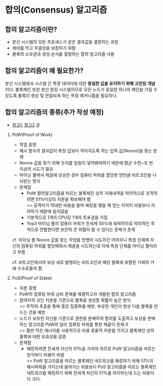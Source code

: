 # 합의(Consensus) 알고리즘

## 합의 알고리즘이란?
- 분산 시스템의 모든 프로세스가 같은 결과값을 결정하는 과정
- 에러를 막고 무결성을 보장하기 위함
- 블록의 소유권과 생성 순서를 결정하는 합의 알고리즘 사용



## 합의 알고리즘이 왜 필요한가?
 분산 시스템에서 시스템 간 특정 데이터에 대한 **동일한 값을 유지하기 위해 고안된 개념**이다. 블록체인 또한 분산 원장 시스템이므로 모든 노드가 동일한 하나의 체인을 가질 수 있도록 블록이 생성 및 연결되게 하는 특정 메커니즘을 필요하다.



## 합의 알고리즘의 종류(추가 작성 예정)
- [참고1][1], [참고2][2] 글
1. PoW(Proof of Work)
	- 작업 증명
	- 해시 함수의 결과값이 특정 값보다 작아지도록 하는 입력 값(Nonce)을 찾는 문제
	- Nonce 값을 찾기 위해 숫자를 일일이 넣어봐야하기 때문에 평균 수천~조 번 이상의 시도가 필요
	- 마이닝 풀에서 채굴에 성공한 경우 컴퓨터 파워를 할당한 양만큼 비트코인을 나눠받는 방식
    - 문제점
        - PoW 합의알고리즘을 따르는 블록체인 상의 거래내역을 악의적으로 조작하려면 51%이상의 지분을 확보해야 함 <br> >> 공격자가 막대한 비용을 들여 해킹을 했을 때 얻는 이익이 비용보다 커야하기 때문에 쉽지않음
        - 기본적으로 1개의 CPU당 1개의 투표권을 가짐
        - Top3 마이닝 풀의 컴퓨터 파워가 전세계 50%에 육박하므로 악의적인 목적으로 연합한다면 보안의 큰 위협이 될 수 있다는 문제가 존재
	
	cf. 마이닝 풀
		Nonce 값을 찾는 작업을 한명이 시도하긴 어려우니 특정 단체에 자신의 컴퓨팅 파워를 할당해줘서 채굴을 시도하는데 이때 특정 단체를 마이닝 풀이라고 부름

	cf. 비트코인에서의 보상
		새로 발행되는 비트코인과 해당 블록에 포함된 거래의 거래 수수료들의 합


 2. PoS(Proof of Stake)
	- 지분 증명
	- PoW의 컴퓨팅 파워 낭비 문제를 해결하고자 개발된 합의 알고리즘
	- 참여자의 코인 지분을 기준으로 블록을 생성할 확률이 높은 방식 
    <br> >> 무작위 추출을 통해 중앙 집중화를 예방. 부유한 개인이 항상 다음 블록을 만드는 것을 예방
	- 노드가 보유한 자산을 기준으로 권한을 분배하여 합의를 도출하고 보상을 분배하는 알고리즘
	PoW와 달리 컴퓨팅 파워를 통한 채굴이 존재 X <br> >> 훨씬 적은 에너지를 사용하므로 비용 효율적
	지분을 가지고 블록체인 상의 블록에 대한 유효성을 검증
	- 문제점
	    - 해킹하려면 전세계 자산의 51%을 가져야 하므로 PoW 알고리즘을 따르는 방식보다 비용이 비쌈
	    <br> >> PoW 알고리즘을 따르는 블록체인 네트워크를 해킹하기 위해 51%의 해시파워를 가지는데 들어가는 비용보다 PoS 알고리즘을 따르는 블록체인 네트워크를 해킹하기 위해 전세계 자산의 51%를 차지하는데 드는 비용이 더 크다.


  


  [1]:https://medium.com/landingblock-korea/5-%EB%B8%94%EB%A1%9D%EC%B2%B4%EC%9D%B8-%ED%95%A9%EC%9D%98-%EC%95%8C%EA%B3%A0%EB%A6%AC%EC%A6%98-%EC%95%8C%EC%95%84%EB%B3%B4%EA%B8%B0-1%ED%8E%B8-pow-pos-dpos-21f8e3b2c22a
  
  [2]:https://steemit.com/kr/@kblock/44-1-pow-pos